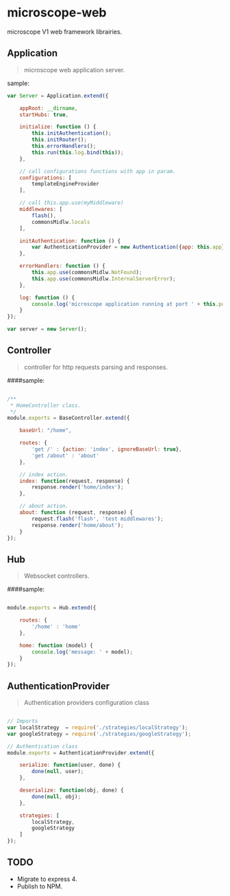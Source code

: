 microscope-web
==============

microscope V1 web framework librairies.

Application
-----------

> microscope web application server.

sample:

```js
var Server = Application.extend({

    appRoot: __dirname,
    startHubs: true,

    initialize: function () {
        this.initAuthentication();
        this.initRouter();
        this.errorHandlers();
        this.run(this.log.bind(this));
    },

    // call configurations functions with app in param.
    configurations: [
        templateEngineProvider
    ],

    // call this.app.use(myMiddleware)
    middlewares: [
        flash(),
        commonsMidlw.locals
    ],

    initAuthentication: function () {
        var AuthenticationProvider = new Authentication({app: this.app});
    },

    errorHandlers: function () {
        this.app.use(commonsMidlw.NotFound);
        this.app.use(commonsMidlw.InternalServerError);
    },

    log: function () {
        console.log('microscope application running at port ' + this.port);
    }
});

var server = new Server();

```


Controller
----------

> controller for http requests parsing and responses.

####sample:

```js

/**
 * HomeController class.
 */
module.exports = BaseController.extend({

    baseUrl: "/home",

    routes: {
        'get /' : {action: 'index', ignoreBaseUrl: true},
        'get /about' : 'about'
    },

    // index action.
    index: function(request, response) {
        response.render('home/index');
    },

    // about action.
    about: function (request, response) {
        request.flash('flash', 'test middlewares');
        response.render('home/about');
    }
});

```

Hub
---

> Websocket controllers.

####sample:

```js

module.exports = Hub.extend({

    routes: {
        '/home' : 'home'
    },

    home: function (model) {
        console.log('message: ' + model);
    }
});

```

AuthenticationProvider
----------------------

> Authentication providers configuration class

```js

// Imports
var localStrategy  = require('./strategies/localStrategy');
var googleStrategy = require('./strategies/googleStrategy');

// Authentication class
module.exports = AuthenticationProvider.extend({

    serialize: function(user, done) {
        done(null, user);
    },

    deserialize: function(obj, done) {
        done(null, obj);
    },

    strategies: [
        localStrategy,
        googleStrategy
    ]
});

```

TODO
----

* Migrate to express 4.
* Publish to NPM.